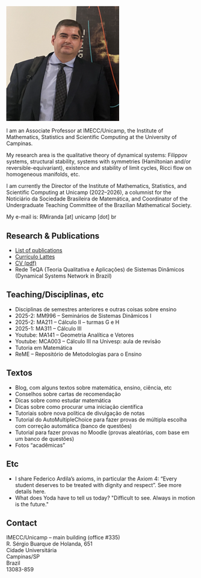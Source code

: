 <img style="max-width: 300px;" src=roma.png>

I am an Associate Professor at IMECC/Unicamp, the Institute of Mathematics, Statistics and Scientific Computing at the University of Campinas.

My research area is the qualitative theory of dynamical systems: Filippov systems, structural stability, systems with symmetries (Hamiltonian and/or reversible-equivariant), existence and stability of limit cycles, Ricci flow on homogeneous manifolds, etc.

I am currently the Director of the Institute of Mathematics, Statistics, and Scientific Computing at Unicamp (2022–2026), a columnist for the Noticiário da Sociedade Brasileira de Matemática, and Coordinator of the Undergraduate Teaching Committee of the Brazilian Mathematical Society.

My e-mail is: RMiranda [at] unicamp [dot] br

## Research & Publications

- [List of publications](#)
- [Currículo Lattes](http://lattes.cnpq.br/7260833760482439)
- [CV (pdf)](#)
- Rede TeQA (Teoria Qualitativa e Aplicações) de Sistemas Dinâmicos (Dynamical Systems Network in Brazil)

## Teaching/Disciplinas, etc

- Disciplinas de semestres anteriores e outras coisas sobre ensino
- 2025-2: MM996 – Seminários de Sistemas Dinâmicos I
- 2025-2: MA211 – Cálculo II – turmas G e H
- 2025-1: MA311 – Cálculo III
- Youtube: MA141 – Geometria Analítica e Vetores
- Youtube: MCA003 – Cálculo III na Univesp: aula de revisão
- Tutoria em Matemática
- ReME – Repositório de Metodologias para o Ensino

## Textos

- Blog, com alguns textos sobre matemática, ensino, ciência, etc
- Conselhos sobre cartas de recomendação
- Dicas sobre como estudar matemática
- Dicas sobre como procurar uma iniciação científica
- Tutoriais sobre nova política de divulgação de notas
- Tutorial do AutoMultipleChoice para fazer provas de múltipla escolha com correção automática (banco de questões)
- Tutorial para fazer provas no Moodle (provas aleatórias, com base em um banco de questões)
- Fotos “acadêmicas”

## Etc

- I share Federico Ardila’s axioms, in particular the Axiom 4: “Every student deserves to be treated with dignity and respect”. See more details here.
- What does Yoda have to tell us today? "Difficult to see. Always in motion is the future."

## Contact

IMECC/Unicamp – main building (office #335)  
R. Sérgio Buarque de Holanda, 651  
Cidade Universitária  
Campinas/SP  
Brazil  
13083-859  

